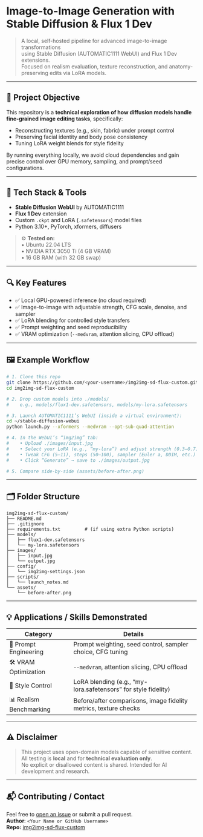 # Image-to-Image Generation with Stable Diffusion & Flux 1 Dev

> A local, self-hosted pipeline for advanced image-to-image transformations  
> using Stable Diffusion (AUTOMATIC1111 WebUI) and Flux 1 Dev extensions.  
> Focused on realism evaluation, texture reconstruction, and anatomy-preserving edits via LoRA models.

---

## 🧠 Project Objective

This repository is a **technical exploration of how diffusion models handle fine-grained image editing tasks**, specifically:

- Reconstructing textures (e.g., skin, fabric) under prompt control  
- Preserving facial identity and body pose consistency  
- Tuning LoRA weight blends for style fidelity

By running everything locally, we avoid cloud dependencies and gain precise control over GPU memory, sampling, and prompt/seed configurations.

---

## 🧰 Tech Stack & Tools

- **Stable Diffusion WebUI** by AUTOMATIC1111  
- **Flux 1 Dev** extension  
- Custom `.ckpt` and LoRA (`.safetensors`) model files  
- Python 3.10+, PyTorch, xformers, diffusers

> ⚙️ **Tested on:**  
> • Ubuntu 22.04 LTS  
> • NVIDIA RTX 3050 Ti (4 GB VRAM)  
> • 16 GB RAM (with 32 GB swap)  

---

## 🔍 Key Features

- ✅ Local GPU-powered inference (no cloud required)  
- ✅ Image-to-image with adjustable strength, CFG scale, denoise, and sampler  
- ✅ LoRA blending for controlled style transfers  
- ✅ Prompt weighting and seed reproducibility  
- ✅ VRAM optimization (`--medvram`, attention slicing, CPU offload)

---

## 🖼 Example Workflow

```bash
# 1. Clone this repo
git clone https://github.com/<your-username>/img2img-sd-flux-custom.git
cd img2img-sd-flux-custom

# 2. Drop custom models into ./models/
#    e.g., models/flux1-dev.safetensors, models/my-lora.safetensors

# 3. Launch AUTOMATIC1111’s WebUI (inside a virtual environment):
cd ~/stable-diffusion-webui
python launch.py --xformers --medvram --opt-sub-quad-attention

# 4. In the WebUI’s “img2img” tab:
#    • Upload ./images/input.jpg  
#    • Select your LoRA (e.g., “my-lora”) and adjust strength (0.3–0.7)  
#    • Tweak CFG (5–11), steps (50–100), sampler (Euler a, DDIM, etc.)  
#    • Click “Generate” → save to ./images/output.jpg  

# 5. Compare side-by-side (assets/before-after.png)
```

---

## 🗂 Folder Structure

```
img2img-sd-flux-custom/
├── README.md
├── .gitignore
├── requirements.txt         # (if using extra Python scripts)
├── models/
│   ├── flux1-dev.safetensors
│   └── my-lora.safetensors
├── images/
│   ├── input.jpg
│   └── output.jpg
├── config/
│   └── img2img-settings.json
├── scripts/
│   └── launch_notes.md
└── assets/
    └── before-after.png
```

---

## 💡 Applications / Skills Demonstrated

| Category                | Details                                                         |
|-------------------------|-----------------------------------------------------------------|
| 🧠 Prompt Engineering   | Prompt weighting, seed control, sampler choice, CFG tuning       |
| 🛠 VRAM Optimization     | `--medvram`, attention slicing, CPU offload                      |
| 🎨 Style Control         | LoRA blending (e.g., “my-lora.safetensors” for style fidelity)   |
| 📊 Realism Benchmarking  | Before/after comparisons, image fidelity metrics, texture checks |

---

## ⚠️ Disclaimer

> This project uses open-domain models capable of sensitive content.  
> All testing is **local** and for **technical evaluation only**.  
> No explicit or disallowed content is shared. Intended for AI development and research.

---

## 📬 Contributing / Contact

Feel free to [open an issue](https://github.com/<your-username>/img2img-sd-flux-custom/issues) or submit a pull request.  
**Author**: `<Your Name or GitHub Username>`  
**Repo:** [img2img-sd-flux-custom](https://github.com/<your-username>/img2img-sd-flux-custom)
